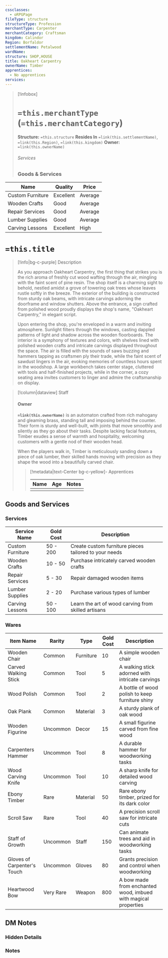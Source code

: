 ```yaml
---
cssclasses:
  - oRPGPage
fileType: structure
structureType: Profession
merchantType: Carpenter
merchantCategory: Craftsman
kingdom: Calindor
Region: Borfaldor
settlementName: Petalwood
wardName: 
structure: SHOP,HOUSE
title: Oakheart Carpentry
ownerName: Timber
apprentices:
  - No apprentices
services:
---
```



> [!infobox] 
> # `=this.merchantType` (`=this.merchantCategory`)
> **Structure:** `=this.structure`
> **Resides In** `=link(this.settlementName)`, `=link(this.Region)`, `=link(this.kingdom)`
>  **Owner:** `=link(this.ownerName)`
> ###### Services 
> ### Goods & Services
|Name|Quality|Price|
|---|---|---|
| Custom Furniture | Excellent | Average |
| Wooden Crafts    | Good      | Average |
| Repair Services  | Good      | Average |
| Lumber Supplies  | Good      | Average |
| Carving Lessons  | Excellent | High    |

 

# `=this.title`
> [!info|bg-c-purple] Description
> 
> As you approach Oakheart Carpentry, the first thing that strikes you is the rich aroma of freshly cut wood wafting through the air, mingling with the faint scent of pine resin. The shop itself is a charming sight to behold, nestled amidst a grove of towering oak trees whose leaves rustle softly in the breeze. The exterior of the building is constructed from sturdy oak beams, with intricate carvings adorning the doorframe and window shutters. Above the entrance, a sign crafted from polished wood proudly displays the shop's name, "Oakheart Carpentry," in elegant script.
> 
> Upon entering the shop, you're enveloped in a warm and inviting atmosphere. Sunlight filters through the windows, casting dappled patterns of light and shadow across the wooden floorboards. The interior is a symphony of textures and colors, with shelves lined with polished wooden crafts and intricate carvings displayed throughout the space. The air is filled with the sounds of saws buzzing and hammers tapping as craftsmen ply their trade, while the faint scent of sawdust lingers in the air, evoking memories of countless hours spent in the woodshop. A large workbench takes center stage, cluttered with tools and half-finished projects, while in the corner, a cozy seating area invites customers to linger and admire the craftsmanship on display.
> 

> [!column|dataview] Staff
> #### Owner
> **`=link(this.ownerName)`** is an automaton crafted from rich mahogany and gleaming brass, standing tall and imposing behind the counter. Their form is sturdy and well-built, with joints that move smoothly and silently as they go about their tasks. Despite lacking facial features, Timber exudes a sense of warmth and hospitality, welcoming customers with a gentle nod of their wooden head.
> 
> When the players walk in, Timber is meticulously sanding down a piece of oak lumber, their skilled hands moving with precision as they shape the wood into a beautifully carved chair.
> 
>
> 
>> [!metadata|text-Center bg-c-yellow]- Apprentices
>>
>> |Name | Age | Notes |
>> |:---|:---:|:---:| 
>> |  |  |  | 


## Goods and Services
### Services

| Service Name     | Gold Cost | Description                                           |
|------------------|-----------|-------------------------------------------------------|
| Custom Furniture | 50 - 200  | Create custom furniture pieces tailored to your needs |
| Wooden Crafts    | 10 - 50   | Purchase intricately carved wooden crafts             |
| Repair Services  | 5 - 30    | Repair damaged wooden items                           |
| Lumber Supplies  | 2 - 20    | Purchase various types of lumber                      |
| Carving Lessons  | 50 - 100  | Learn the art of wood carving from skilled artisans   |



### Wares

| Item Name            | Rarity   | Type      | Gold Cost | Description                                     |
|----------------------|----------|-----------|-----------|-------------------------------------------------|
| Wooden Chair         | Common   | Furniture | 10        | A simple wooden chair                           |
| Carved Walking Stick | Common   | Tool      | 5         | A walking stick adorned with intricate carvings |
| Wood Polish          | Common   | Tool      | 2         | A bottle of wood polish to keep furniture shiny |
| Oak Plank            | Common   | Material  | 3         | A sturdy plank of oak wood                      |
| Wooden Figurine      | Uncommon | Decor     | 15        | A small figurine carved from fine wood          |
| Carpenters Hammer    | Uncommon | Tool      | 8         | A durable hammer for woodworking tasks          |
| Wood Carving Knife   | Uncommon | Tool      | 10        | A sharp knife for detailed wood carving         |
| Ebony Timber         | Rare     | Material  | 50        | Rare ebony timber, prized for its dark color    |
| Scroll Saw           | Rare     | Tool      | 40        | A precision scroll saw for intricate cuts       |
| Staff of Growth             | Uncommon | Staff  | 150 | Can animate trees and aid in woodworking tasks |
| Gloves of Carpenter's Touch | Uncommon | Gloves | 80  | Grants precision and control when woodworking  |
| Heartwood Bow | Very Rare | Weapon | 800 | A bow made from enchanted wood, imbued with magical properties |



## DM Notes

### Hidden Details

### Notes 

